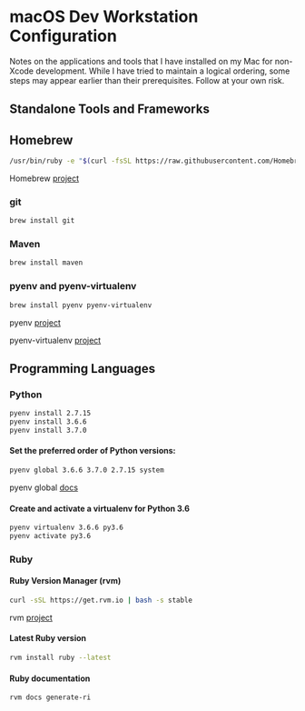 # macOS Dev Workstation Configuration

Notes on the applications and tools that I have installed on my Mac for
non-Xcode development. While I have tried to maintain a logical ordering,
some steps may appear earlier than their prerequisites. Follow at your own
risk.

## Standalone Tools and Frameworks

## Homebrew

```bash
/usr/bin/ruby -e "$(curl -fsSL https://raw.githubusercontent.com/Homebrew/install/master/install)"
```

Homebrew [project](https://brew.sh)

### git

```bash
brew install git
```

### Maven

```bash
brew install maven
```

### pyenv and pyenv-virtualenv

```bash
brew install pyenv pyenv-virtualenv
```

pyenv [project](https://github.com/pyenv/pyenv)

pyenv-virtualenv [project](https://github.com/pyenv/pyenv-virtualenv)

## Programming Languages

### Python

```bash
pyenv install 2.7.15
pyenv install 3.6.6
pyenv install 3.7.0
```

#### Set the preferred order of Python versions:

```bash
pyenv global 3.6.6 3.7.0 2.7.15 system
```

pyenv global [docs](https://github.com/pyenv/pyenv/blob/master/COMMANDS.md#pyenv-global-advanced)

#### Create and activate a virtualenv for Python 3.6

```bash
pyenv virtualenv 3.6.6 py3.6
pyenv activate py3.6
```

### Ruby

#### Ruby Version Manager (rvm)

```bash
curl -sSL https://get.rvm.io | bash -s stable
```

rvm [project](https://rvm.io)

#### Latest Ruby version

```bash
rvm install ruby --latest
```

#### Ruby documentation

```bash
rvm docs generate-ri
```

